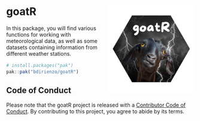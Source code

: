 
<!-- README.md is generated from README.Rmd. Please edit that file -->

# goatR <a href="goatR"><img src="images/GOATR.png" alt="goatR logo" align="right" width="233" style="float: right; margin-left: 10px;"></a>

<!-- badges: start -->
<!-- badges: end -->

In this package, you will find various functions for working with
meteorological data, as well as some datasets containing information
from different weather stations.

``` r
# install.packages("pak")
pak::pak("bdirienzo/goatR")
```

## Code of Conduct

Please note that the goatR project is released with a [Contributor Code
of
Conduct](https://contributor-covenant.org/version/2/1/CODE_OF_CONDUCT.html).
By contributing to this project, you agree to abide by its terms.
